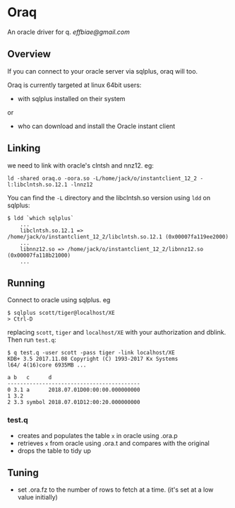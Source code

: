 # Oraq
An oracle driver for q.  _effbiae@gmail.com_

## Overview

If you can connect to your oracle server via sqlplus, oraq will too.

Oraq is currently targeted at linux 64bit users:

 - with sqlplus installed on their system

or

 - who can download and install the Oracle instant client

## Linking

we need to link with oracle's clntsh and nnz12.  eg:

    ld -shared oraq.o -oora.so -L/home/jack/o/instantclient_12_2 -l:libclntsh.so.12.1 -lnnz12

You can find the ```-L``` directory and the libclntsh.so version using ```ldd``` on sqlplus: 

    $ ldd `which sqlplus`
        ...
        libclntsh.so.12.1 => /home/jack/o/instantclient_12_2/libclntsh.so.12.1 (0x00007fa119ee2000)
        ...
        libnnz12.so => /home/jack/o/instantclient_12_2/libnnz12.so (0x00007fa118b21000)
        ...

## Running

Connect to oracle using sqlplus. eg

    $ sqlplus scott/tiger@localhost/XE
    > Ctrl-D

replacing ```scott```, ```tiger``` and ```localhost/XE``` with your authorization and dblink.
Then run ```test.q```:

    $ q test.q -user scott -pass tiger -link localhost/XE
    KDB+ 3.5 2017.11.08 Copyright (C) 1993-2017 Kx Systems
    l64/ 4(16)core 6935MB ...
    
    a b   c      d                            
    ------------------------------------------
    0 3.1 a      2018.07.01D00:00:00.000000000
    1 3.2
    2 3.3 symbol 2018.07.01D12:00:20.000000000

### test.q
- creates and populates the table ```x``` in oracle using .ora.p
- retrieves ```x``` from oracle using .ora.t and compares with the original
- drops the table to tidy up

## Tuning

- set .ora.fz to the number of rows to fetch at a time.  (it's set at a low value initially)



